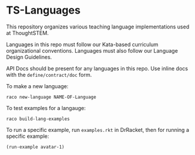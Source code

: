 # TS-Languages

This repository organizes various teaching language implementations used at ThoughtSTEM.

Languages in this repo must follow our Kata-based curriculum organizational conventions.
Languages must also follow our Language Design Guidelines.

API Docs should be present for any languages in this repo.
Use inline docs with the `define/contract/doc` form.

To make a new language:

```
raco new-language NAME-OF-Language
```

To test examples for a langauge:

```
raco build-lang-examples
```

To run a specific example, run `examples.rkt` in DrRacket, then for running a specific example:

```
(run-example avatar-1)
```

